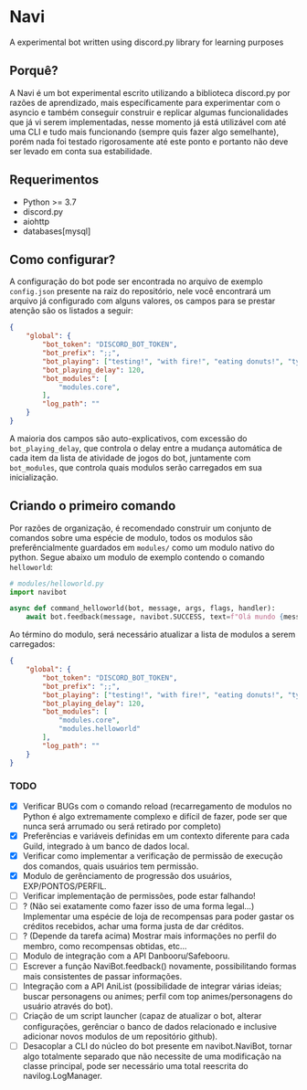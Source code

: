 # Navi
A experimental bot written using discord.py library for learning purposes

## Porquê?

A Navi é um bot experimental escrito utilizando a biblioteca discord.py por razões de aprendizado, mais específicamente para experimentar com o asyncio e também conseguir construir e replicar algumas funcionalidades que já vi serem implementadas, nesse momento já está utilizável com até uma CLI e tudo mais funcionando (sempre quis fazer algo semelhante), porém nada foi testado rigorosamente até este ponto e portanto não deve ser levado em conta sua estabilidade.

## Requerimentos

* Python >= 3.7
* discord.py
* aiohttp
* databases[mysql]

## Como configurar?

A configuração do bot pode ser encontrada no arquivo de exemplo `config.json` presente na raiz do repositório, nele você encontrará um arquivo já configurado com alguns valores, os campos para se prestar atenção são os listados a seguir:

```json
{
	"global": {
		"bot_token": "DISCORD_BOT_TOKEN",
		"bot_prefix": ";;",
		"bot_playing": ["testing!", "with fire!", "eating donuts!", "typing ;;"],
		"bot_playing_delay": 120,
		"bot_modules": [
			"modules.core", 
		],
		"log_path": ""
	}
}
```

A maioria dos campos são auto-explicativos, com excessão do `bot_playing_delay`, que controla o delay entre a mudança automática de cada item da lista de atividade de jogos do bot, juntamente com `bot_modules`, que controla quais modulos serão carregados em sua inicialização.

## Criando o primeiro comando

Por razões de organização, é recomendado construir um conjunto de comandos sobre uma espécie de modulo, todos os modulos são preferêncialmente guardados em `modules/` como um modulo nativo do python. Segue abaixo um modulo de exemplo contendo o comando `helloworld`:

```py
# modules/helloworld.py
import navibot

async def command_helloworld(bot, message, args, flags, handler):
	await bot.feedback(message, navibot.SUCCESS, text=f"Olá mundo {message.author.name}!")

```

Ao término do modulo, será necessário atualizar a lista de modulos a serem carregados:

```json
{
	"global": {
		"bot_token": "DISCORD_BOT_TOKEN",
		"bot_prefix": ";;",
		"bot_playing": ["testing!", "with fire!", "eating donuts!", "typing ;;"],
		"bot_playing_delay": 120,
		"bot_modules": [
			"modules.core", 
			"modules.helloworld"
		],
		"log_path": ""
	}
}
```

### TODO

- [x] Verificar BUGs com o comando reload (recarregamento de modulos no Python é algo extremamente complexo e difícil de fazer, pode ser que nunca será arrumado ou será retirado por completo)
- [x] Preferências e variáveis definidas em um contexto diferente para cada Guild, integrado à um banco de dados local.
- [x] Verificar como implementar a verificação de permissão de execução dos comandos, quais usuários tem permissão.
- [x] Modulo de gerênciamento de progressão dos usuários, EXP/PONTOS/PERFIL.
- [ ] Verificar implementação de permissões, pode estar falhando!
- [ ] ? (Não sei exatamente como fazer isso de uma forma legal...) Implementar uma espécie de loja de recompensas para poder gastar os créditos recebidos, achar uma forma justa de dar créditos.
- [ ] ? (Depende da tarefa acima) Mostrar mais informações no perfil do membro, como recompensas obtidas, etc...
- [ ] Modulo de integração com a API Danbooru/Safebooru.
- [ ] Escrever a função NaviBot.feedback() novamente, possibilitando formas mais consistentes de passar informações.
- [ ] Integração com a API AniList (possibilidade de integrar várias ideias; buscar personagens ou animes; perfil com top animes/personagens do usuário através do bot).
- [ ] Criação de um script launcher (capaz de atualizar o bot, alterar configurações, gerênciar o banco de dados relacionado e inclusive adicionar novos modulos de um repositório github).
- [ ] Desacoplar a CLI do núcleo do bot presente em navibot.NaviBot, tornar algo totalmente separado que não necessite de uma modificação na classe principal, pode ser necessário uma total reescrita do navilog.LogManager.
